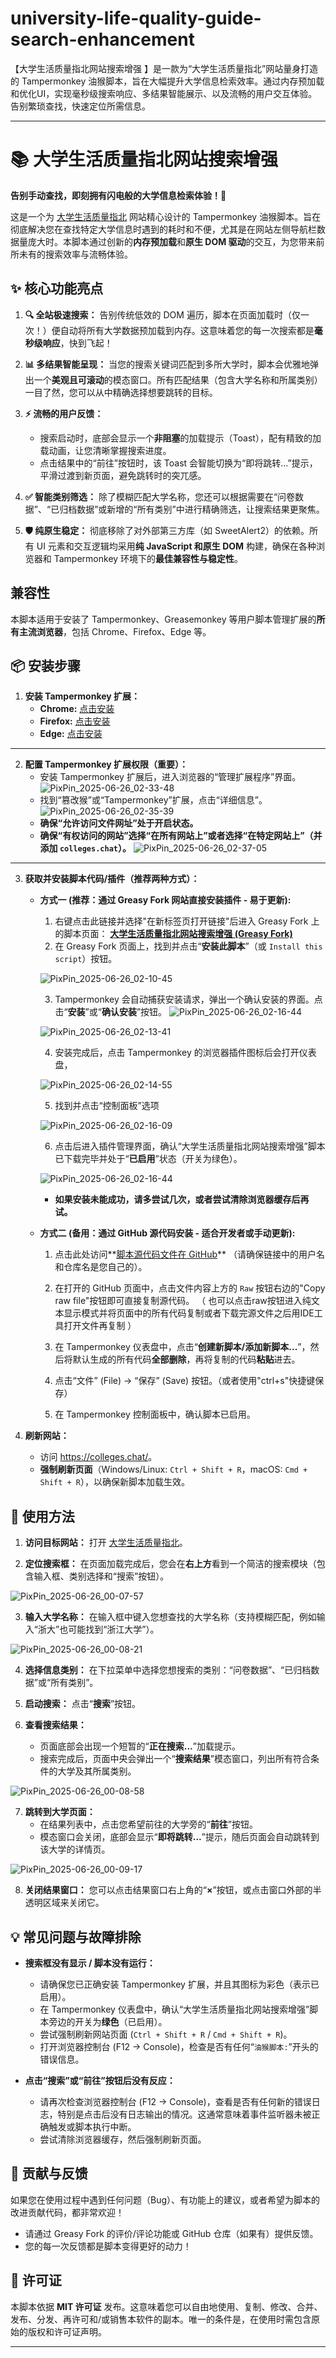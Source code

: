 # university-life-quality-guide-search-enhancement
【大学生活质量指北网站搜索增强 】是一款为“大学生活质量指北”网站量身打造的 Tampermonkey 油猴脚本，旨在大幅提升大学信息检索效率。通过内存预加载和优化UI，实现毫秒级搜索响应、多结果智能展示、以及流畅的用户交互体验。告别繁琐查找，快速定位所需信息。

-----

# 📚 大学生活质量指北网站搜索增强

**告别手动查找，即刻拥有闪电般的大学信息检索体验！🚀**

这是一个为 [大学生活质量指北](https://colleges.chat/) 网站精心设计的 Tampermonkey 油猴脚本。旨在彻底解决您在查找特定大学信息时遇到的耗时和不便，尤其是在网站左侧导航栏数据量庞大时。本脚本通过创新的**内存预加载**和**原生 DOM 驱动**的交互，为您带来前所未有的搜索效率与流畅体验。

## ✨ 核心功能亮点

1.  **🔍 全站极速搜索：** 告别传统低效的 DOM 遍历，脚本在页面加载时（仅一次！）便自动将所有大学数据预加载到内存。这意味着您的每一次搜索都是**毫秒级响应**，快到飞起！

2.  **📊 多结果智能呈现：** 当您的搜索关键词匹配到多所大学时，脚本会优雅地弹出一个**美观且可滚动**的模态窗口。所有匹配结果（包含大学名称和所属类别）一目了然，您可以从中精确选择想要跳转的目标。

3.  **⚡️ 流畅的用户反馈：**
    * 搜索启动时，底部会显示一个**非阻塞**的加载提示（Toast），配有精致的加载动画，让您清晰掌握搜索进度。
    * 点击结果中的“前往”按钮时，该 Toast 会智能切换为“即将跳转...”提示，平滑过渡到新页面，避免跳转时的突兀感。

4.  **✅ 智能类别筛选：** 除了模糊匹配大学名称，您还可以根据需要在“问卷数据”、“已归档数据”或新增的“所有类别”中进行精确筛选，让搜索结果更聚焦。

5.  **🛡️ 纯原生稳定：** 彻底移除了对外部第三方库（如 SweetAlert2）的依赖。所有 UI 元素和交互逻辑均采用**纯 JavaScript 和原生 DOM** 构建，确保在各种浏览器和 Tampermonkey 环境下的**最佳兼容性与稳定性**。

## 兼容性

本脚本适用于安装了 Tampermonkey、Greasemonkey 等用户脚本管理扩展的**所有主流浏览器**，包括 Chrome、Firefox、Edge 等。

## 📦 安装步骤

1.  **安装 Tampermonkey 扩展：**
    * **Chrome:** [点击安装](https://chrome.google.com/webstore/detail/tampermonkey/dhdgffkkebhmkfjojejmpbldmpobfkfo)
    * **Firefox:** [点击安装](https://addons.mozilla.org/zh-CN/firefox/addon/tampermonkey/)
    * **Edge:** [点击安装](https://microsoftedge.microsoft.com/addons/detail/tampermonkey/iikmkjmpbldldcalohfklkllfgjnnlse)
---
2.  **配置 Tampermonkey 扩展权限（重要）：**
    * 安装 Tampermonkey 扩展后，进入浏览器的“管理扩展程序”界面。
    ![PixPin_2025-06-26_02-33-48](https://github.com/user-attachments/assets/9e74ff64-6a0f-4929-87b1-c78e13b696f7)
    * 找到“篡改猴”或“Tampermonkey”扩展，点击“详细信息”。
      ![PixPin_2025-06-26_02-35-39](https://github.com/user-attachments/assets/3c5c54e9-3cd7-4371-9f7f-a10c3d78dcee)
    * **确保“允许访问文件网址”处于开启状态。**
    * **确保“有权访问的网站”选择“在所有网站上”或者选择“在特定网站上”（并添加 `colleges.chat`）。**
    ![PixPin_2025-06-26_02-37-05](https://github.com/user-attachments/assets/931349a6-b858-4e17-9168-c14818614589)

---

3.  **获取并安装脚本代码/插件（推荐两种方式）：**

    * **方式一 (推荐：通过 Greasy Fork 网站直接安装插件 - 易于更新):**
        1.  右键点击此链接并选择"在新标签页打开链接"后进入 Greasy Fork 上的脚本页面：
            **[大学生活质量指北网站搜索增强 (Greasy Fork)](https://greasyfork.org/en/scripts/540757-%E5%A4%A7%E5%AD%A6%E7%94%9F%E6%B4%BB%E8%B4%A8%E9%87%8F%E6%8C%87%E5%8C%97%E7%BD%91%E7%AB%99%E6%90%9C%E7%B4%A2%E5%A2%9E%E5%BC%BA-%E6%9C%80%E7%BB%88%E4%BF%AE%E5%A4%8D%E7%89%88)**
        2.  在 Greasy Fork 页面上，找到并点击“**安装此脚本**”（或 `Install this script`）按钮。
      
        ![PixPin_2025-06-26_02-10-45](https://github.com/user-attachments/assets/b46f32b0-3981-4c99-8f17-717b26e9dd8f)
      
        3.  Tampermonkey 会自动捕获安装请求，弹出一个确认安装的界面。点击“**安装**”或“**确认安装**”按钮。
      ![PixPin_2025-06-26_02-16-44](https://github.com/user-attachments/assets/8299735e-b3c0-4ded-ab00-917eee5bc573)

        ![PixPin_2025-06-26_02-13-41](https://github.com/user-attachments/assets/0bd5ba82-adfa-4973-8219-da5135a93228)
      
        4.  安装完成后，点击 Tampermonkey 的浏览器插件图标后会打开仪表盘，
      
        ![PixPin_2025-06-26_02-14-55](https://github.com/user-attachments/assets/52ff69f8-b5f8-400c-9651-3773cb7f0fa0)
      
        5.  找到并点击“控制面板”选项
      
        ![PixPin_2025-06-26_02-16-09](https://github.com/user-attachments/assets/d2f5241c-5921-44e5-a021-bed1597ae255)
           
        6.  点击后进入插件管理界面，确认“大学生活质量指北网站搜索增强”脚本已下载完毕并处于“**已启用**”状态（开关为绿色）。

        ![PixPin_2025-06-26_02-16-44](https://github.com/user-attachments/assets/8cbecbe8-92be-4edf-8cfa-0e8fae197f45)
            
        * **如果安装未能成功，请多尝试几次，或者尝试清除浏览器缓存后再试。**

    * **方式二 (备用：通过 GitHub 源代码安装 - 适合开发者或手动更新):**
        1.  点击此处访问**[脚本源代码文件在 GitHub](https://github.com/Endotch/university-life-quality-guide-search-enhancement/blob/main/university-life-quality-guide-search-enhancement.user.js)** （请确保链接中的用户名和仓库名是您自己的）。
        2.  在打开的 GitHub 页面中，点击文件内容上方的 `Raw` 按钮右边的"Copy raw file"按钮即可直接复制源代码。
           （ 也可以点击raw按钮进入纯文本显示模式并将页面中的所有代码复制或者下载完源文件之后用IDE工具打开文件再复制 ）
        4.  在 Tampermonkey 仪表盘中，点击“**创建新脚本/添加新脚本...**”，然后将默认生成的所有代码**全部删除**，再将复制的代码**粘贴**进去。
        5.  点击“文件” (File) -> “保存” (Save) 按钮。（或者使用"ctrl+s"快捷键保存）

        6.  在 Tampermonkey 控制面板中，确认脚本已启用。

5.  **刷新网站：**
    * 访问 <https://colleges.chat/>。
    * **强制刷新页面**（Windows/Linux: `Ctrl + Shift + R`，macOS: `Cmd + Shift + R`），以确保新脚本加载生效。

## 🚀 使用方法

1.  **访问目标网站：** 打开 [大学生活质量指北](https://colleges.chat/)。

2.  **定位搜索框：** 在页面加载完成后，您会在**右上方**看到一个简洁的搜索模块（包含输入框、类别选择和“搜索”按钮）。

![PixPin_2025-06-26_00-07-57](https://github.com/user-attachments/assets/ac65668d-43b8-47b1-a601-1f49d2814786)

3.  **输入大学名称：** 在输入框中键入您想查找的大学名称（支持模糊匹配，例如输入“浙大”也可能找到“浙江大学”）。

![PixPin_2025-06-26_00-08-21](https://github.com/user-attachments/assets/9feb23cf-51f0-4d96-83ae-6b33d00e87ac)

4.  **选择信息类别：** 在下拉菜单中选择您想搜索的类别：“问卷数据”、“已归档数据”或“所有类别”。

5.  **启动搜索：** 点击“**搜索**”按钮。

6.  **查看搜索结果：**
    * 页面底部会出现一个短暂的“**正在搜索...**”加载提示。
    * 搜索完成后，页面中央会弹出一个“**搜索结果**”模态窗口，列出所有符合条件的大学及其所属类别。

![PixPin_2025-06-26_00-08-58](https://github.com/user-attachments/assets/6ae688da-e523-42fa-862f-8f3576952560)

7.  **跳转到大学页面：**
    * 在结果列表中，点击您希望前往的大学旁的“**前往**”按钮。
    * 模态窗口会关闭，底部会显示“**即将跳转...**”提示，随后页面会自动跳转到该大学的详情页。

![PixPin_2025-06-26_00-09-17](https://github.com/user-attachments/assets/7df9f675-1d27-487a-8235-fcc32db43d66)

8.  **关闭结果窗口：** 您可以点击结果窗口右上角的“**×**”按钮，或点击窗口外部的半透明区域来关闭它。

## 💡 常见问题与故障排除

* **搜索框没有显示 / 脚本没有运行：**
    * 请确保您已正确安装 Tampermonkey 扩展，并且其图标为彩色（表示已启用）。
    * 在 Tampermonkey 仪表盘中，确认“大学生活质量指北网站搜索增强”脚本旁边的开关为**绿色**（已启用）。
    * 尝试强制刷新网站页面 (`Ctrl + Shift + R` / `Cmd + Shift + R`)。
    * 打开浏览器控制台 (F12 -> Console)，检查是否有任何“`油猴脚本:`”开头的错误信息。

* **点击“搜索”或“前往”按钮后没有反应：**
    * 请再次检查浏览器控制台 (F12 -> Console)，查看是否有任何新的错误日志，特别是点击后没有日志输出的情况。这通常意味着事件监听器未被正确触发或脚本执行中断。
    * 尝试清除浏览器缓存，然后强制刷新页面。

## 💖 贡献与反馈

如果您在使用过程中遇到任何问题（Bug）、有功能上的建议，或者希望为脚本的改进贡献代码，都非常欢迎！
* 请通过 Greasy Fork 的评价/评论功能或 GitHub 仓库（如果有）提供反馈。
* 您的每一次反馈都是脚本变得更好的动力！

## 📜 许可证

本脚本依据 **MIT 许可证** 发布。这意味着您可以自由地使用、复制、修改、合并、发布、分发、再许可和/或销售本软件的副本。唯一的条件是，在使用时需包含原始的版权和许可证声明。

-----



